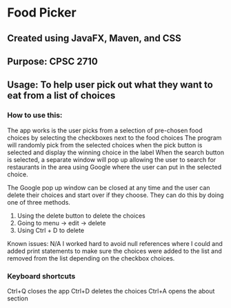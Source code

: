 # Food Picker

## Created using JavaFX, Maven, and CSS
## Purpose: CPSC 2710
## Usage: To help user pick out what they want to eat from a list of choices

### How to use this:  
The app works is the user picks from a selection of pre-chosen 
food choices by selecting the checkboxes next to the food choices
The program will randomly pick from the selected choices when the 
pick button is selected and display the winning choice in the label
When the search button is selected, a separate window will pop up 
allowing the user to search for restaurants in the area using Google
where the user can put in the selected choice. 

The Google pop up window can be closed at any time and the user can delete
their choices and start over if they choose. They can do this by doing one 
of three methods. 
1. Using the delete button to delete the choices
2. Going to menu -> edit -> delete
3. Using Ctrl + D to delete

Known issues: N/A I worked hard to avoid null references where I could and
added print statements to make sure the choices were added to the list and 
removed from the list depending on the checkbox choices. 

### Keyboard shortcuts
Ctrl+Q closes the app
Ctrl+D deletes the choices
Ctrl+A opens the about section



